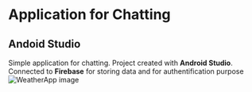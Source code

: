 # Application for Chatting
## Andoid Studio

Simple application for chatting. Project created with 
**Android Studio**. Connected to **Firebase** for storing data and for authentification purpose
![WeatherApp image](https://github.com/khashimovSh/ChatApp/images/androidst1.png) 

